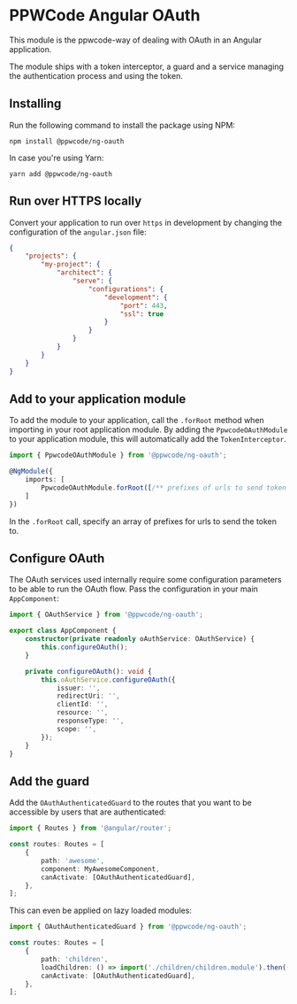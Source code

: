 # PPWCode Angular OAuth

This module is the ppwcode-way of dealing with OAuth in an Angular application.

The module ships with a token interceptor, a guard and a service managing the authentication process and using the
token.

## Installing

Run the following command to install the package using NPM:

```shell
npm install @ppwcode/ng-oauth
```

In case you're using Yarn:

```shell
yarn add @ppwcode/ng-oauth
```

## Run over HTTPS locally

Convert your application to run over `https` in development by changing the configuration of the `angular.json` file:

```json
{
    "projects": {
        "my-project": {
            "architect": {
                "serve": {
                    "configurations": {
                        "development": {
                            "port": 443,
                            "ssl": true
                        }
                    }
                }
            }
        }
    }
}
```

## Add to your application module

To add the module to your application, call the `.forRoot` method when importing in your root application module. By
adding the `PpwcodeOAuthModule` to your application module, this will automatically add the `TokenInterceptor`.

```ts
import { PpwcodeOAuthModule } from '@ppwcode/ng-oauth';

@NgModule({
    imports: [
        PpwcodeOAuthModule.forRoot([/** prefixes of urls to send token to */])
    ]
})
```

In the `.forRoot` call, specify an array of prefixes for urls to send the token to.

## Configure OAuth

The OAuth services used internally require some configuration parameters to be able to run the OAuth flow. Pass the
configuration in your main `AppComponent`:

```ts
import { OAuthService } from '@ppwcode/ng-oauth';

export class AppComponent {
    constructor(private readonly oAuthService: OAuthService) {
        this.configureOAuth();
    }

    private configureOAuth(): void {
        this.oAuthService.configureOAuth({
            issuer: '',
            redirectUri: '',
            clientId: '',
            resource: '',
            responseType: '',
            scope: '',
        });
    }
}
```

## Add the guard

Add the `OAuthAuthenticatedGuard` to the routes that you want to be accessible by users that are authenticated:

```ts
import { Routes } from '@angular/router';

const routes: Routes = [
    {
        path: 'awesome',
        component: MyAwesomeComponent,
        canActivate: [OAuthAuthenticatedGuard],
    },
];
```

This can even be applied on lazy loaded modules:

```ts
import { OAuthAuthenticatedGuard } from '@ppwcode/ng-oauth';

const routes: Routes = [
    {
        path: 'children',
        loadChildren: () => import('./children/children.module').then((m) => m.ChildrenModule),
        canActivate: [OAuthAuthenticatedGuard],
    },
];
```

